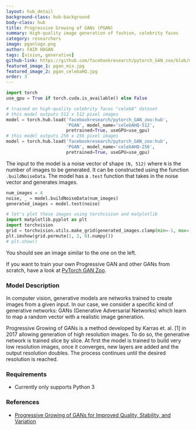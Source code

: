 ```yaml
---
layout: hub_detail
background-class: hub-background
body-class: hub
title: Progressive Growing of GANs (PGAN)
summary: High-quality image generation of fashion, celebrity faces
category: researchers
image: pganlogo.png
author: FAIR HDGAN
tags: [vision, generative]
github-link: https://github.com/facebookresearch/pytorch_GAN_zoo/blob/master/models/progressive_gan.py
featured_image_1: pgan_mix.jpg
featured_image_2: pgan_celebaHQ.jpg
order: 3
---
```



```python
import torch
use_gpu = True if torch.cuda.is_available() else False

# trained on high-quality celebrity faces "celebA" dataset
# this model outputs 512 x 512 pixel images
model = torch.hub.load('facebookresearch/pytorch_GAN_zoo:hub',
                       'PGAN', model_name='celebAHQ-512',
                       pretrained=True, useGPU=use_gpu)
# this model outputs 256 x 256 pixel images
model = torch.hub.load('facebookresearch/pytorch_GAN_zoo:hub',
                       'PGAN', model_name='celebAHQ-256',
                       pretrained=True, useGPU=use_gpu)
```

The input to the model is a noise vector of shape `(N, 512)` where `N` is the number of images to be generated.
It can be constructed using the function `.buildNoiseData`.
The model has a `.test` function that takes in the noise vector and generates images.

```python
num_images = 4
noise, _ = model.buildNoiseData(num_images)
generated_images = model.test(noise)

# let's plot these images using torchvision and matplotlib
import matplotlib.pyplot as plt
import torchvision
grid = torchvision.utils.make_grid(generated_images.clamp(min=-1, max=1), scale_each=True, normalize=True)
plt.imshow(grid.permute(1, 2, 0).numpy())
# plt.show()
```

You should see an image similar to the one on the left.

If you want to train your own Progressive GAN and other GANs from scratch, have a look at [PyTorch GAN Zoo](https://github.com/facebookresearch/pytorch_GAN_zoo).

### Model Description

In computer vision, generative models are networks trained to create images from a given input. In our case, we consider a specific kind of generative networks: GANs (Generative Adversarial Networks) which learn to map a random vector with a realistic image generation.

Progressive Growing of GANs is a method developed by Karras et. al. [1] in 2017 allowing generation of high resolution images. To do so, the generative network is trained slice by slice. At first the model is trained to build very low resolution images, once it converges, new layers are added and the output resolution doubles. The process continues until the desired resolution is reached.

### Requirements

- Currently only supports Python 3

### References

- [Progressive Growing of GANs for Improved Quality, Stability, and Variation](https://arxiv.org/abs/1710.10196)
